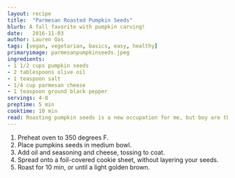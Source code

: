 ```yaml
---
layout: recipe
title:  "Parmesan Roasted Pumpkin Seeds"
blurb: A fall favorite with pumpkin carving! 
date:   2016-11-03
author: Lauren Oas
tags: [vegan, vegetarian, basics, easy, healthy]
primaryimage: parmesanpumpkinseeds.jpeg
ingredients: 
- 1 1/2 cups pumpkin seeds
- 2 tablespoons olive oil
- 1 teaspoon salt
- 1/4 cup parmesan cheese
- 1 teaspoon ground black pepper
servings: 4-8
preptime: 5 min
cooktime: 10 min
read: Roasting pumpkin seeds is a new occupation for me, but boy are they delicious! The key is not to burn them, and be careful with salt-you can always add more later! **This recipe is marked gluten-free, but please be sure to check your ingredients (especially your soy sauce) that they are marked "gluten-free" before you serve to anybody with dietary restrictions.
---
```

1. Preheat oven to 350 degrees F. 
2. Place pumpkins seeds in medium bowl.
3. Add oil and seasoning and cheese, tossing to coat. 
4. Spread onto a foil-covered cookie sheet, without layering your seeds.
5. Roast for 10 min, or until a light golden brown.